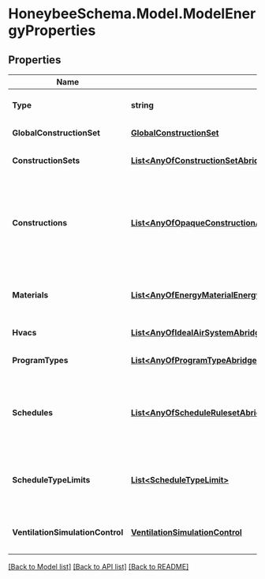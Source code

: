 
# HoneybeeSchema.Model.ModelEnergyProperties

## Properties

Name | Type | Description | Notes
------------ | ------------- | ------------- | -------------
**Type** | **string** |  | [optional] [readonly] [default to "ModelEnergyProperties"]
**GlobalConstructionSet** | [**GlobalConstructionSet**](GlobalConstructionSet.md) | Global Energy construction set. | [optional] [readonly] 
**ConstructionSets** | [**List&lt;AnyOfConstructionSetAbridgedConstructionSet&gt;**](AnyOfConstructionSetAbridgedConstructionSet.md) | List of all unique ConstructionSets in the Model. | [optional] 
**Constructions** | [**List&lt;AnyOfOpaqueConstructionAbridgedWindowConstructionAbridgedWindowConstructionShadeAbridgedAirBoundaryConstructionAbridgedOpaqueConstructionWindowConstructionWindowConstructionShadeAirBoundaryConstructionShadeConstruction&gt;**](AnyOfOpaqueConstructionAbridgedWindowConstructionAbridgedWindowConstructionShadeAbridgedAirBoundaryConstructionAbridgedOpaqueConstructionWindowConstructionWindowConstructionShadeAirBoundaryConstructionShadeConstruction.md) | A list of all unique constructions in the model. This includes constructions across all Faces, Apertures, Doors, Shades, Room ConstructionSets, and the global_construction_set. | [optional] 
**Materials** | [**List&lt;AnyOfEnergyMaterialEnergyMaterialNoMassEnergyWindowMaterialGasEnergyWindowMaterialGasCustomEnergyWindowMaterialGasMixtureEnergyWindowMaterialSimpleGlazSysEnergyWindowMaterialBlindEnergyWindowMaterialGlazingEnergyWindowMaterialShade&gt;**](AnyOfEnergyMaterialEnergyMaterialNoMassEnergyWindowMaterialGasEnergyWindowMaterialGasCustomEnergyWindowMaterialGasMixtureEnergyWindowMaterialSimpleGlazSysEnergyWindowMaterialBlindEnergyWindowMaterialGlazingEnergyWindowMaterialShade.md) | A list of all unique materials in the model. This includes materials needed to make the Model constructions. | [optional] 
**Hvacs** | [**List&lt;AnyOfIdealAirSystemAbridgedVAVPVAVPSZPTACForcedAirFurnaceFCUwithDOASAbridgedWSHPwithDOASAbridgedVRFwithDOASAbridgedFCUWSHPVRFBaseboardEvaporativeCoolerResidentialWindowACGasUnitHeater&gt;**](AnyOfIdealAirSystemAbridgedVAVPVAVPSZPTACForcedAirFurnaceFCUwithDOASAbridgedWSHPwithDOASAbridgedVRFwithDOASAbridgedFCUWSHPVRFBaseboardEvaporativeCoolerResidentialWindowACGasUnitHeater.md) | List of all unique HVAC systems in the Model. | [optional] 
**ProgramTypes** | [**List&lt;AnyOfProgramTypeAbridgedProgramType&gt;**](AnyOfProgramTypeAbridgedProgramType.md) | List of all unique ProgramTypes in the Model. | [optional] 
**Schedules** | [**List&lt;AnyOfScheduleRulesetAbridgedScheduleFixedIntervalAbridgedScheduleRulesetScheduleFixedInterval&gt;**](AnyOfScheduleRulesetAbridgedScheduleFixedIntervalAbridgedScheduleRulesetScheduleFixedInterval.md) | A list of all unique schedules in the model. This includes schedules across all HVAC systems, ProgramTypes, Rooms, and Shades. | [optional] 
**ScheduleTypeLimits** | [**List&lt;ScheduleTypeLimit&gt;**](ScheduleTypeLimit.md) | A list of all unique ScheduleTypeLimits in the model. This all ScheduleTypeLimits needed to make the Model schedules. | [optional] 
**VentilationSimulationControl** | [**VentilationSimulationControl**](VentilationSimulationControl.md) | An optional parameter to define the global parameters for a ventilation cooling. | [optional] 

[[Back to Model list]](../README.md#documentation-for-models)
[[Back to API list]](../README.md#documentation-for-api-endpoints)
[[Back to README]](../README.md)

